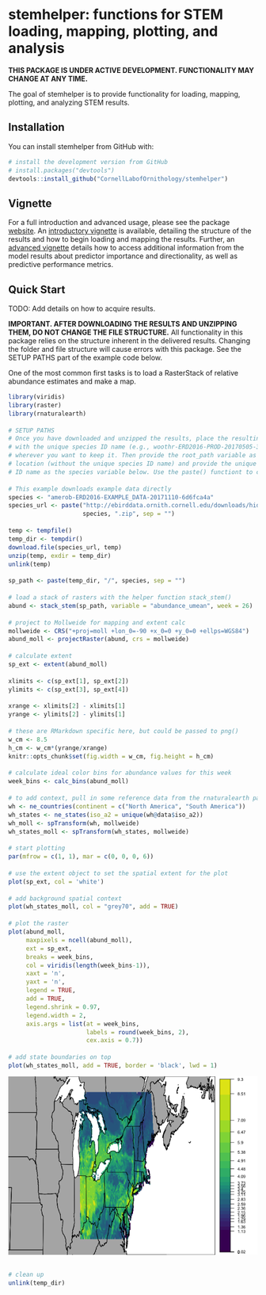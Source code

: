 
<!-- README.md is generated from README.Rmd. Please edit that file -->
stemhelper: functions for STEM loading, mapping, plotting, and analysis
=======================================================================

<!-- [![License: GPL v3](https://img.shields.io/badge/License-GPL%20v3-blue.svg)](http://www.gnu.org/licenses/gpl-3.0) -->
**THIS PACKAGE IS UNDER ACTIVE DEVELOPMENT. FUNCTIONALITY MAY CHANGE AT ANY TIME.**

The goal of stemhelper is to provide functionality for loading, mapping, plotting, and analyzing STEM results.

Installation
------------

You can install stemhelper from GitHub with:

``` r
# install the development version from GitHub
# install.packages("devtools")
devtools::install_github("CornellLabofOrnithology/stemhelper")
```

Vignette
--------

For a full introduction and advanced usage, please see the package [website](https://cornelllabofornithology.github.io/stemhelper). An [introductory vignette](https://cornelllabofornithology.github.io/stemhelper/articles/stem-intro-mapping.html) is available, detailing the structure of the results and how to begin loading and mapping the results. Further, an [advanced vignette](https://cornelllabofornithology.github.io/stemhelper/articles/stem-pipd.html) details how to access additional information from the model results about predictor importance and directionality, as well as predictive performance metrics.

Quick Start
-----------

TODO: Add details on how to acquire results.

**IMPORTANT. AFTER DOWNLOADING THE RESULTS AND UNZIPPING THEM, DO NOT CHANGE THE FILE STRUCTURE.** All functionality in this package relies on the structure inherent in the delivered results. Changing the folder and file structure will cause errors with this package. See the SETUP PATHS part of the example code below.

One of the most common first tasks is to load a RasterStack of relative abundance estimates and make a map.

``` r
library(viridis)
library(raster)
library(rnaturalearth)

# SETUP PATHS
# Once you have downloaded and unzipped the results, place the resulting folder,
# with the unique species ID name (e.g., woothr-ERD2016-PROD-20170505-3f880822)
# wherever you want to keep it. Then provide the root_path variable as that
# location (without the unique species ID name) and provide the unique species 
# ID name as the species variable below. Use the paste() functiont to combine

# This example downloads example data directly
species <- "amerob-ERD2016-EXAMPLE_DATA-20171110-6d6fca4a"
species_url <- paste("http://ebirddata.ornith.cornell.edu/downloads/hidden/", 
                     species, ".zip", sep = "")

temp <- tempfile()
temp_dir <- tempdir()
download.file(species_url, temp)
unzip(temp, exdir = temp_dir)
unlink(temp)

sp_path <- paste(temp_dir, "/", species, sep = "")

# load a stack of rasters with the helper function stack_stem()
abund <- stack_stem(sp_path, variable = "abundance_umean", week = 26)

# project to Mollweide for mapping and extent calc
mollweide <- CRS("+proj=moll +lon_0=-90 +x_0=0 +y_0=0 +ellps=WGS84")
abund_moll <- projectRaster(abund, crs = mollweide)

# calculate extent
sp_ext <- extent(abund_moll)

xlimits <- c(sp_ext[1], sp_ext[2])
ylimits <- c(sp_ext[3], sp_ext[4])

xrange <- xlimits[2] - xlimits[1]
yrange <- ylimits[2] - ylimits[1]

# these are RMarkdown specific here, but could be passed to png()
w_cm <- 8.5
h_cm <- w_cm*(yrange/xrange)
knitr::opts_chunk$set(fig.width = w_cm, fig.height = h_cm)

# calculate ideal color bins for abundance values for this week
week_bins <- calc_bins(abund_moll)

# to add context, pull in some reference data from the rnaturalearth package
wh <- ne_countries(continent = c("North America", "South America"))
wh_states <- ne_states(iso_a2 = unique(wh@data$iso_a2))
wh_moll <- spTransform(wh, mollweide)
wh_states_moll <- spTransform(wh_states, mollweide)

# start plotting
par(mfrow = c(1, 1), mar = c(0, 0, 0, 6))

# use the extent object to set the spatial extent for the plot
plot(sp_ext, col = 'white')

# add background spatial context
plot(wh_states_moll, col = "grey70", add = TRUE)

# plot the raster
plot(abund_moll,
     maxpixels = ncell(abund_moll),
     ext = sp_ext,
     breaks = week_bins,
     col = viridis(length(week_bins-1)),
     xaxt = 'n',
     yaxt = 'n',
     legend = TRUE,
     add = TRUE,
     legend.shrink = 0.97,
     legend.width = 2,
     axis.args = list(at = week_bins,
                      labels = round(week_bins, 2),
                      cex.axis = 0.7))

# add state boundaries on top
plot(wh_states_moll, add = TRUE, border = 'black', lwd = 1)
```

<img src="README-quick_start-1.png" style="display: block; margin: auto;" />

``` r

# clean up
unlink(temp_dir)
```
